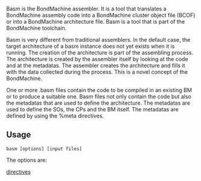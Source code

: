 Basm is the BondMachine assembler. It is a tool that translates a BondMachine assembly code into a BondMachine cluster object file (BCOF) or into a BondMachine architecture file. Basm is a tool that is part of the BondMachine toolchain.

Basm is very different from traditional assemblers. In the default case, the target architecture of a basm instance does not yet exists when it is running. The creation of the architecture is part of the assembling process. The architecture is created by the assembler itself by looking at the code and at the metadatas. The assembler creates the architecture and fills it with the data collected during the process.
 This is a novel concept of the BondMachine.

One or more .basm files contain the code to be compiled in an existing BM or to produce a suitable one. Basm files not only contain the code but also the metadatas that are used to define the architecture. The metadatas are used to define the SOs, the CPs and the BM itself. The metadatas are defined by using the %meta directives. 

## __Usage__ ##

    basm [options] [input files]

The options are:

[directives](directives.md)
